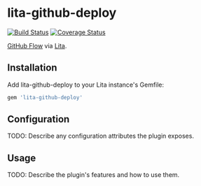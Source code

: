 # lita-github-deploy

[![Build Status](https://travis-ci.org/lest/lita-github-deploy.png?branch=master)](https://travis-ci.org/lest/lita-github-deploy)
[![Coverage Status](https://coveralls.io/repos/lest/lita-github-deploy/badge.png)](https://coveralls.io/r/lest/lita-github-deploy)

[GitHub Flow](1) via [Lita](2).

## Installation

Add lita-github-deploy to your Lita instance's Gemfile:

``` ruby
gem 'lita-github-deploy'
```

## Configuration

TODO: Describe any configuration attributes the plugin exposes.

## Usage

TODO: Describe the plugin's features and how to use them.

[1]: https://guides.github.com/overviews/flow/
[2]: https://www.lita.io
